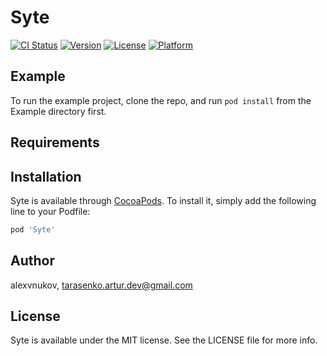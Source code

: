 # Syte

[![CI Status](https://img.shields.io/travis/alexvnukov/Syte.svg?style=flat)](https://travis-ci.org/alexvnukov/Syte)
[![Version](https://img.shields.io/cocoapods/v/Syte.svg?style=flat)](https://cocoapods.org/pods/Syte)
[![License](https://img.shields.io/cocoapods/l/Syte.svg?style=flat)](https://cocoapods.org/pods/Syte)
[![Platform](https://img.shields.io/cocoapods/p/Syte.svg?style=flat)](https://cocoapods.org/pods/Syte)

## Example

To run the example project, clone the repo, and run `pod install` from the Example directory first.

## Requirements

## Installation

Syte is available through [CocoaPods](https://cocoapods.org). To install
it, simply add the following line to your Podfile:

```ruby
pod 'Syte'
```

## Author

alexvnukov, tarasenko.artur.dev@gmail.com

## License

Syte is available under the MIT license. See the LICENSE file for more info.
